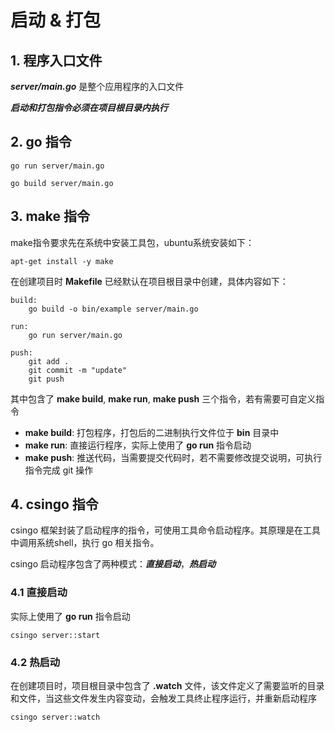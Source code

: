 # 启动 & 打包

## 1. 程序入口文件

**_server/main.go_** 是整个应用程序的入口文件

**_启动和打包指令必须在项目根目录内执行_**

## 2. go 指令

```shell
go run server/main.go
```

```shell
go build server/main.go
```

## 3. make 指令

make指令要求先在系统中安装工具包，ubuntu系统安装如下：

```shell
apt-get install -y make
```

在创建项目时 **Makefile** 已经默认在项目根目录中创建，具体内容如下：

```
build:
	go build -o bin/example server/main.go

run:
	go run server/main.go

push:
	git add .
	git commit -m "update"
	git push
```

其中包含了 **make build**, **make run**, **make push** 三个指令，若有需要可自定义指令

- **make build**: 打包程序，打包后的二进制执行文件位于 **bin** 目录中
- **make run**: 直接运行程序，实际上使用了 **go run** 指令启动
- **make push**: 推送代码，当需要提交代码时，若不需要修改提交说明，可执行指令完成 git 操作

## 4. csingo 指令

csingo 框架封装了启动程序的指令，可使用工具命令启动程序。其原理是在工具中调用系统shell，执行 go 相关指令。

csingo 启动程序包含了两种模式：**_直接启动_**，**_热启动_**

### 4.1 直接启动

实际上使用了 **go run** 指令启动

```shell
csingo server::start
```

### 4.2 热启动

在创建项目时，项目根目录中包含了 **.watch** 文件，该文件定义了需要监听的目录和文件，当这些文件发生内容变动，会触发工具终止程序运行，并重新启动程序

```shell
csingo server::watch
```
